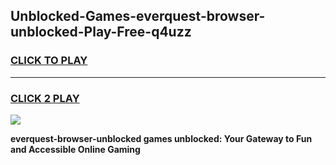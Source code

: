 
## Unblocked-Games-everquest-browser-unblocked-Play-Free-q4uzz
<h3>
<a href="https://premium76.site?title=everquest-browser-unblocked&ref=19M">CLICK TO PLAY</a></h3>
<hr>

<h3>
<a href="https://premium76.site?title=everquest-browser-unblocked&ref=19M">CLICK 2 PLAY</a>
  
</h3>

<a href="https://premium76.site?title=everquest-browser-unblocked&ref=19M"><img src="https://clearcache.store/games.png"></a>


**everquest-browser-unblocked games unblocked: Your Gateway to Fun and Accessible Online Gaming**
